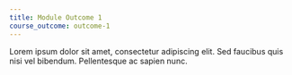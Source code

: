 ```yaml
---
title: Module Outcome 1
course_outcome: outcome-1
---
```

Lorem ipsum dolor sit amet, consectetur adipiscing elit. Sed faucibus quis nisi vel bibendum. Pellentesque ac sapien nunc.
